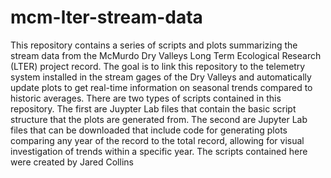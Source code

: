 # mcm-lter-stream-data
This repository contains a series of scripts and plots summarizing the stream data from the McMurdo Dry Valleys Long Term Ecological Research (LTER) project record. The goal is to link this repository to the telemetry system installed in the stream gages of the Dry Valleys and automatically update plots to get real-time information on seasonal trends compared to historic averages.
There are two types of scripts contained in this repository. The first are Juypter Lab files that contain the basic script structure that the plots are generated from. The second are Jupyter Lab files that can be downloaded that include code for generating plots comparing any year of the record to the total record, allowing for visual investigation of trends within a specific year.
The scripts contained here were created by Jared Collins
